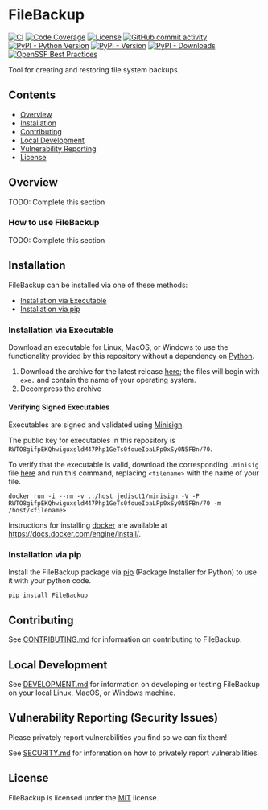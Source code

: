 # FileBackup

<!-- BEGIN: Exclude Package -->
[![CI](https://github.com/davidbrownell/FileBackup/actions/workflows/standard.yaml/badge.svg?event=push)](https://github.com/davidbrownell/FileBackup/actions/workflows/standard.yaml)
[![Code Coverage](https://img.shields.io/endpoint?url=https://gist.githubusercontent.com/davidbrownell/f15146b1b8fdc0a5d45ac0eb786a84f7/raw/FileBackup_coverage.json)](https://github.com/davidbrownell/FileBackup/actions)
[![License](https://img.shields.io/github/license/davidbrownell/FileBackup?color=dark-green)](https://github.com/davidbrownell/FileBackup/blob/master/LICENSE.txt)
[![GitHub commit activity](https://img.shields.io/github/commit-activity/y/davidbrownell/FileBackup?color=dark-green)](https://github.com/davidbrownell/FileBackup/commits/main/)
[![PyPI - Python Version](https://img.shields.io/pypi/pyversions/FileBackup?color=dark-green)](https://pypi.org/project/filebackup/)
[![PyPI - Version](https://img.shields.io/pypi/v/FileBackup?color=dark-green)](https://pypi.org/project/filebackup/)
[![PyPI - Downloads](https://img.shields.io/pypi/dm/FileBackup)](https://pypistats.org/packages/filebackup)
[![OpenSSF Best Practices](https://www.bestpractices.dev/projects/9068/badge)](https://www.bestpractices.dev/projects/9068)

<!-- END: Exclude Package -->

Tool for creating and restoring file system backups.

<!-- BEGIN: Exclude Package -->
## Contents
- [Overview](#overview)
- [Installation](#installation)
- [Contributing](#contributing)
- [Local Development](#local-development)
- [Vulnerability Reporting](#vulnerability-reporting-security-issues)
- [License](#license)
<!-- END: Exclude Package -->

## Overview

TODO: Complete this section

### How to use FileBackup

TODO: Complete this section

<!-- BEGIN: Exclude Package -->
## Installation

FileBackup can be installed via one of these methods:

- [Installation via Executable](#installation-via-executable)
- [Installation via pip](#installation-via-pip)

### Installation via Executable

Download an executable for Linux, MacOS, or Windows to use the functionality provided by this repository without a dependency on [Python](https://www.python.org).

1. Download the archive for the latest release [here](https://github.com/davidbrownell/FileBackup/releases/latest); the files will begin with `exe.` and contain the name of your operating system.
2. Decompress the archive


#### Verifying Signed Executables

Executables are signed and validated using [Minisign](https://jedisct1.github.io/minisign/).

The public key for executables in this repository is `RWTO8gifpEKQhwiguxsldM47Php1GeTs0foueIpaLPp0xSy0N5FBn/70`.

To verify that the executable is valid, download the corresponding `.minisig` file [here](https://github.com/davidbrownell/FileBackup/releases/latest) and run this command, replacing `<filename>` with the name of your file.

`docker run -i --rm -v .:/host jedisct1/minisign -V -P RWTO8gifpEKQhwiguxsldM47Php1GeTs0foueIpaLPp0xSy0N5FBn/70 -m /host/<filename>`

Instructions for installing [docker](https://docker.com) are available at https://docs.docker.com/engine/install/.



### Installation via pip

Install the FileBackup package via [pip](https://pip.pypa.io/en/stable/) (Package Installer for Python) to use it with your python code.

`pip install FileBackup`

## Contributing
See [CONTRIBUTING.md](https://github.com/davidbrownell/FileBackup/blob/main/CONTRIBUTING.md) for information on contributing to FileBackup.

## Local Development

See [DEVELOPMENT.md](https://github.com/davidbrownell/FileBackup/blob/main/DEVELOPMENT.md) for information on developing or testing FileBackup on your local Linux, MacOS, or Windows machine.
<!-- END: Exclude Package -->

## Vulnerability Reporting (Security Issues)
Please privately report vulnerabilities you find so we can fix them!

See [SECURITY.md](https://github.com/davidbrownell/FileBackup/blob/main/SECURITY.md) for information on how to privately report vulnerabilities.

## License

FileBackup is licensed under the <a href="https://choosealicense.com/licenses/mit/" target="_blank">MIT</a> license.
